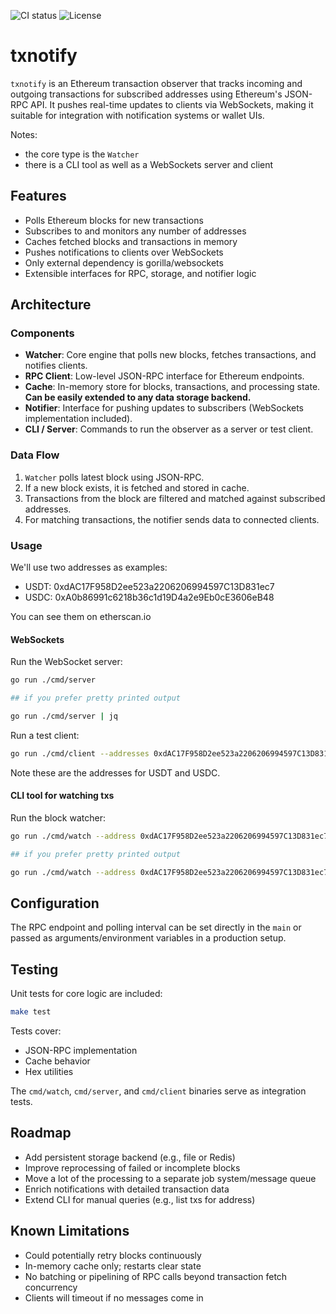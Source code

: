 
![CI status](https://github.com/aalbacetef/txnotify/actions/workflows/ci.yml/badge.svg) ![License](https://img.shields.io/badge/License-BSD_3--Clause-blue.svg) 

# txnotify

`txnotify` is an Ethereum transaction observer that tracks incoming and outgoing transactions for subscribed addresses using Ethereum's JSON-RPC API. It pushes real-time updates to clients via WebSockets, making it suitable for integration with notification systems or wallet UIs.

Notes:
 - the core type is the `Watcher` 
 - there is a CLI tool as well as a WebSockets server and client

## Features

- Polls Ethereum blocks for new transactions
- Subscribes to and monitors any number of addresses
- Caches fetched blocks and transactions in memory
- Pushes notifications to clients over WebSockets
- Only external dependency is gorilla/websockets
- Extensible interfaces for RPC, storage, and notifier logic

## Architecture

### Components

- **Watcher**: Core engine that polls new blocks, fetches transactions, and notifies clients.
- **RPC Client**: Low-level JSON-RPC interface for Ethereum endpoints.
- **Cache**: In-memory store for blocks, transactions, and processing state. **Can be easily extended to any data storage backend.**
- **Notifier**: Interface for pushing updates to subscribers (WebSockets implementation included).
- **CLI / Server**: Commands to run the observer as a server or test client.

### Data Flow

1. `Watcher` polls latest block using JSON-RPC.
2. If a new block exists, it is fetched and stored in cache.
3. Transactions from the block are filtered and matched against subscribed addresses.
4. For matching transactions, the notifier sends data to connected clients.

### Usage

We'll use two addresses as examples:
- USDT: 0xdAC17F958D2ee523a2206206994597C13D831ec7
- USDC: 0xA0b86991c6218b36c1d19D4a2e9Eb0cE3606eB48

You can see them on etherscan.io

#### WebSockets

Run the WebSocket server:

```bash
go run ./cmd/server

## if you prefer pretty printed output 

go run ./cmd/server | jq 
```

Run a test client:

```bash
go run ./cmd/client --addresses 0xdAC17F958D2ee523a2206206994597C13D831ec7,0xA0b86991c6218b36c1d19D4a2e9Eb0cE3606eB48
```

Note these are the addresses for USDT and USDC.

#### CLI tool for watching txs
Run the block watcher:

```bash
go run ./cmd/watch --address 0xdAC17F958D2ee523a2206206994597C13D831ec7

## if you prefer pretty printed output 

go run ./cmd/watch --address 0xdAC17F958D2ee523a2206206994597C13D831ec7 | jq
```

## Configuration

The RPC endpoint and polling interval can be set directly in the `main` or passed as arguments/environment variables in a production setup.

## Testing

Unit tests for core logic are included:

```bash
make test
```

Tests cover:
- JSON-RPC implementation 
- Cache behavior 
- Hex utilities

The `cmd/watch`, `cmd/server`, and `cmd/client` binaries serve as integration tests.

## Roadmap

- Add persistent storage backend (e.g., file or Redis)
- Improve reprocessing of failed or incomplete blocks
- Move a lot of the processing to a separate job system/message queue
- Enrich notifications with detailed transaction data
- Extend CLI for manual queries (e.g., list txs for address)

## Known Limitations

- Could potentially retry blocks continuously
- In-memory cache only; restarts clear state
- No batching or pipelining of RPC calls beyond transaction fetch concurrency
- Clients will timeout if no messages come in 


